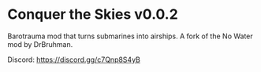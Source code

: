 # Conquer the Skies v0.0.2

Barotrauma mod that turns submarines into airships. A fork of the No Water mod by DrBruhman.

Discord: https://discord.gg/c7Qnp8S4yB
